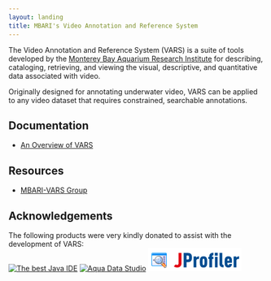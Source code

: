 ```yaml
---
layout: landing
title: MBARI's Video Annotation and Reference System
---
```


The Video Annotation and Reference System (VARS) is a suite of tools developed by the [Monterey Bay Aquarium Research Institute](http://www.mbari.org) for describing, cataloging, retrieving, and viewing the visual, descriptive, and quantitative data associated with video.

Originally designed for annotating underwater video, VARS can be applied to any video dataset that requires constrained, searchable annotations.

## Documentation
- [An Overview of VARS](vars_overview.html)

## Resources
- [MBARI-VARS Group](https://groups.google.com/forum/#!forum/mbari-vars)

## Acknowledgements

The following products were very kindly donated to assist with the development of VARS:  
<a href="http://www.jetbrains.com/idea/"><img src="http://www.jetbrains.com/idea/opensource/img/banners/idea120x30_white.gif" alt="The best Java IDE" border="0" width="120" height="30" /></a>
<a href="http://www.aquafold.com"><img src="http://www.aquafold.com/images/s_aquadatastudio_130x34.gif" alt="Aqua Data Studio" width="130" height="34" border="0" /></a>
<a href="http://www.ej-technologies.com/products/jprofiler/overview.html"><img src="images/jprofiler.gif" alt="JProfiler" border="0" /></a>  
